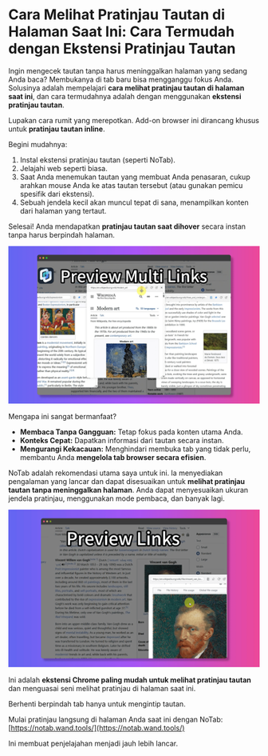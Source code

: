 # Cara Melihat Pratinjau Tautan di Halaman Saat Ini: Cara Termudah dengan Ekstensi Pratinjau Tautan

Ingin mengecek tautan tanpa harus meninggalkan halaman yang sedang Anda baca? Membukanya di tab baru bisa mengganggu fokus Anda. Solusinya adalah mempelajari **cara melihat pratinjau tautan di halaman saat ini**, dan cara termudahnya adalah dengan menggunakan **ekstensi pratinjau tautan**.

Lupakan cara rumit yang merepotkan. Add-on browser ini dirancang khusus untuk **pratinjau tautan inline**.

Begini mudahnya:
1.  Instal ekstensi pratinjau tautan (seperti NoTab).
2.  Jelajahi web seperti biasa.
3.  Saat Anda menemukan tautan yang membuat Anda penasaran, cukup arahkan mouse Anda ke atas tautan tersebut (atau gunakan pemicu spesifik dari ekstensi).
4.  Sebuah jendela kecil akan muncul tepat di sana, menampilkan konten dari halaman yang tertaut.

Selesai! Anda mendapatkan **pratinjau tautan saat dihover** secara instan tanpa harus berpindah halaman.

![Demonstrasi pratinjau tautan inline](../images/notab1.png)

Mengapa ini sangat bermanfaat?
*   **Membaca Tanpa Gangguan:** Tetap fokus pada konten utama Anda.
*   **Konteks Cepat:** Dapatkan informasi dari tautan secara instan.
*   **Mengurangi Kekacauan:** Menghindari membuka tab yang tidak perlu, membantu Anda **mengelola tab browser secara efisien**.

NoTab adalah rekomendasi utama saya untuk ini. Ia menyediakan pengalaman yang lancar dan dapat disesuaikan untuk **melihat pratinjau tautan tanpa meninggalkan halaman**. Anda dapat menyesuaikan ukuran jendela pratinjau, menggunakan mode pembaca, dan banyak lagi.

![Kustomisasi pratinjau NoTab](../images/notab2.png)

Ini adalah **ekstensi Chrome paling mudah untuk melihat pratinjau tautan** dan menguasai seni melihat pratinjau di halaman saat ini.

Berhenti berpindah tab hanya untuk mengintip tautan.

Mulai pratinjau langsung di halaman Anda saat ini dengan NoTab: [https://notab.wand.tools/](https://notab.wand.tools/)

Ini membuat penjelajahan menjadi jauh lebih lancar.
